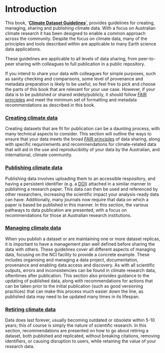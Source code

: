 # Introduction

This book, '**[Climate Dataset Guidelines](https://acdguide.github.io/Governance/)**', provides guidelines for creating, managing, sharing and publishing climate data. With a focus on Australian climate research it has been designed to enable a common approach across the community. Despite the focus on climate data, many of the principles and tools described within are applicable to many Earth science data applications.

These guidelines are applicable to all levels of data sharing, from peer-to-peer sharing with colleagues to full publication in a public repository. 

If you intend to share your data with colleagues for simple purposes, such as sanity checking and comparisons, some level of provenance and metadata preparation is likely to be useful, so feel free to pick and choose the parts of this book that are relevant for your use case. However, if your data is to be published or shared widely/publicly, it should follow [FAIR principles](concepts/fairer-principles.md)  and meet the minimum set of formatting and metadata recommendations as described in this book.


### **[Creating climate data](create/create-intro.md)**
Creating datasets that are fit for publication can be a daunting process, with many technical aspects to consider. This section will outline the ways to ensure that your data meets the broad [FAIR principles](concepts/fairer-principles.md) of data sharing, along with specific requrirements and recommendations for climate-related data that will aid in the use and reproducibility of your data by the Australian, and international, climate community.

### **[Publishing climate data](publish/publish-intro.md)**
Publishing data involves uploading them to an accessible respository, and having a persistent identifier (e.g. a [DOI](https://www.doi.org/)) attached in a similar manner to publishing a research paper. This data can then be used and referenced by other researchers, increasing the scientific impact your analysis-ready data can have. Additionally, many journals now require that data on which a paper is based be published in this manner. In this section, the various pathways to data publication are presented, with a focus on recommendations for those at Australian research institutions.

### **[Managing climate data](manage/manage-intro.md)**
When you publish a dataset or are maintaining one or more dataset replicas, it is important to have a management plan well defined before sharing the data with others. These guidelines cover all different aspects of managing data, focusing on the NCI facility to provide a concrete example. These includes organising and managing a data project, documentation, provenance and enabling data access and discovery. 
As with all scientific outputs, errors and inconsistencies can be found in climate research data, oftentimes after publication. This section also provides guidance to the updating of published data, along with recommendations for actions that can be taken prior to the initial publication (such as good versioning practices) that can make this process much easier down the line, as published data may need to be updated many times in its lifespan.


### **[Retiring climate data](retire/retire-intro.md)**
Data does last forever, usually becoming outdated or obsolete within 5-10 years; this of course is simply the nature of scientific research. In this section, recommendations are presented on how to go about retiring a dataset, both published and replicated, without breaking citations, removing identifiers, or causing disruption to users, while retaining the value of your research data. 
